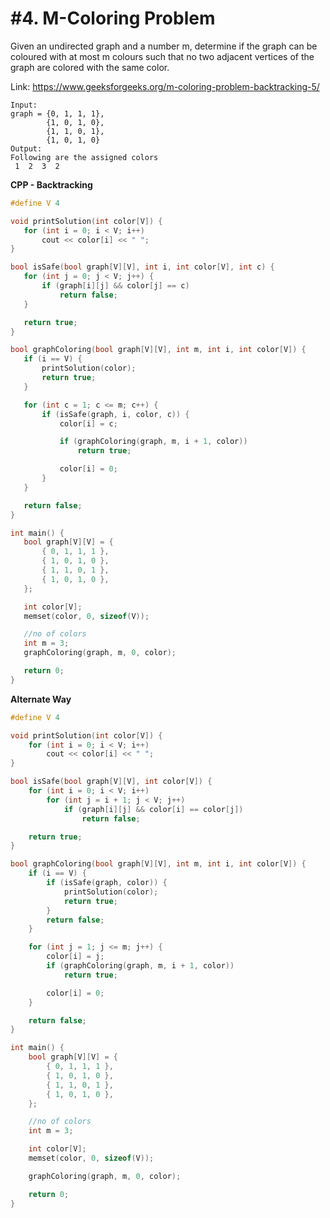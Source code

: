 # #4. M-Coloring Problem

Given an undirected graph and a number m, determine if the graph can be coloured with at most m colours such that no two adjacent vertices of the graph are colored with the same color. 

Link: https://www.geeksforgeeks.org/m-coloring-problem-backtracking-5/

```
Input:  
graph = {0, 1, 1, 1},
        {1, 0, 1, 0},
        {1, 1, 0, 1},
        {1, 0, 1, 0}
Output: 
Following are the assigned colors
 1  2  3  2
 ```
 
 **CPP - Backtracking**
 ```cpp
 #define V 4

void printSolution(int color[V]) {
	for (int i = 0; i < V; i++)
		cout << color[i] << " ";
}

bool isSafe(bool graph[V][V], int i, int color[V], int c) {
	for (int j = 0; j < V; j++) {
		if (graph[i][j] && color[j] == c)
			return false;
	}

	return true;
}

bool graphColoring(bool graph[V][V], int m, int i, int color[V]) {
	if (i == V) {
		printSolution(color);
		return true;
	}

	for (int c = 1; c <= m; c++) {
		if (isSafe(graph, i, color, c)) {
			color[i] = c;

			if (graphColoring(graph, m, i + 1, color))
				return true;

			color[i] = 0;
		}
	}

	return false;
}

int main() {
	bool graph[V][V] = {
		{ 0, 1, 1, 1 },
		{ 1, 0, 1, 0 },
		{ 1, 1, 0, 1 },
		{ 1, 0, 1, 0 },
	};

	int color[V];
	memset(color, 0, sizeof(V));

	//no of colors
	int m = 3;
	graphColoring(graph, m, 0, color);

	return 0;
}
 ```

**Alternate Way**
```cpp
#define V 4

void printSolution(int color[V]) {
	for (int i = 0; i < V; i++)
		cout << color[i] << " ";
}

bool isSafe(bool graph[V][V], int color[V]) {
	for (int i = 0; i < V; i++)
		for (int j = i + 1; j < V; j++)
			if (graph[i][j] && color[i] == color[j])
				return false;

	return true;
}

bool graphColoring(bool graph[V][V], int m, int i, int color[V]) {
	if (i == V) {
		if (isSafe(graph, color)) {
			printSolution(color);
			return true;
		}
		return false;
	}

	for (int j = 1; j <= m; j++) {
		color[i] = j;
		if (graphColoring(graph, m, i + 1, color))
			return true;

		color[i] = 0;
	}

	return false;
}

int main() {
	bool graph[V][V] = {
		{ 0, 1, 1, 1 },
		{ 1, 0, 1, 0 },
		{ 1, 1, 0, 1 },
		{ 1, 0, 1, 0 },
	};

	//no of colors
	int m = 3;

	int color[V];
	memset(color, 0, sizeof(V));

	graphColoring(graph, m, 0, color);

	return 0;
}
```
